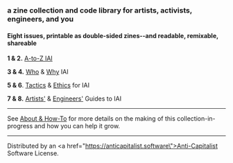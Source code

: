 <!-- ## Intersectional AI Toolkit -->

### a zine collection and code library for artists, activists, engineers, and you

#### Eight issues, printable as double-sided zines--and readable, remixable, shareable

**1 & 2.** [A-to-Z IAI](posts/Glossary.md)

**3 & 4.** [Who](posts/LoveNotes.md) & [Why](posts/WhyAI.md) IAI

**5 & 6**. [Tactics](posts/Tactics.md) & [Ethics](posts/Caring.md) for IAI

**7 & 8.** [Artists'](posts/NoCode.md) & [Engineers'](posts/Techies.md) Guides to IAI

---

See [About & How-To](pages/About.md) for more details on the making of this collection-in-progress and how you can help it grow.

---

Distributed by an <a href=\"https://anticapitalist.software\">Anti-Capitalist Software License.</a>








